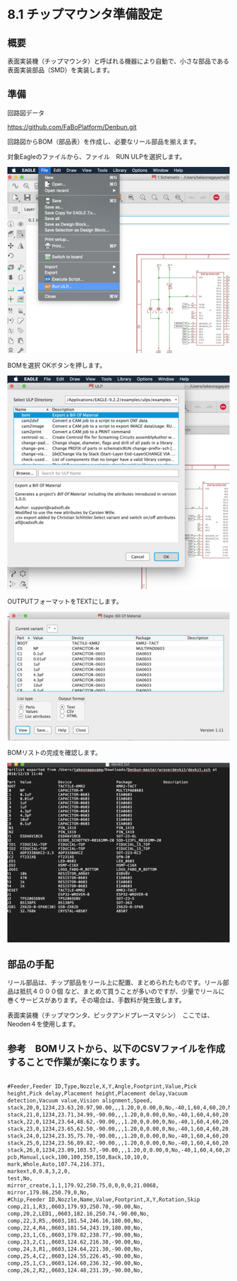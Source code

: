 # 8.1 チップマウンタ準備設定

## 概要

表面実装機（チップマウンタ）と呼ばれる機器により自動で、小さな部品である表面実装部品（SMD）を実装します。

## 準備

回路図データ

https://github.com/FaBoPlatform/Denbun.git

回路図からBOM（部品表）を作成し、必要なリール部品を揃えます。

対象Eagleのファイルから、ファイル　RUN ULPを選択します。

![](./img/PIC050.PNG)

BOMを選択 OKボタンを押します。

![](./img/PIC054.PNG)

OUTPUTフォーマットをTEXTにします。　

![](./img/PIC052.PNG)

BOMリストの完成を確認します。　

![](./img/PIC051.PNG)

## 部品の手配

リール部品は、チップ部品をリール上に配置、まとめられたものです。リール部品は抵抗４０００個
など、まとめて買うことが多いのですが、少量でリールに巻くサービスがあります。その場合は、手数料が発生致します。

表面実装機（チップマウンタ、ピックアンドプレースマシン）　ここでは、Neoden４を使用します。

## 参考　BOMリストから、以下のCSVファイルを作成することで作業が楽になります。

```

#Feeder,Feeder ID,Type,Nozzle,X,Y,Angle,Footprint,Value,Pick height,Pick delay,Placement height,Placement delay,Vacuum detection,Vacuum value,Vision alignment,Speed,
stack,20,0,1234,23.63,20.97,90.00,,,1.20,0,0.00,0,No,-40,1,60,4,60,20,No,No,-40,-40,-40,-40,
stack,21,0,1234,23.71,34.99,-90.00,,,1.20,0,0.00,0,No,-40,1,60,4,60,20,No,No,-40,-40,-40,-40,
stack,22,0,1234,23.64,48.62,-90.00,,,1.20,0,0.00,0,No,-40,1,60,4,60,20,No,No,-40,-40,-40,-40,
stack,23,0,1234,23.65,62.50,-90.00,,,1.20,0,0.00,0,No,-40,1,60,4,60,20,No,No,-40,-40,-40,-40,
stack,24,0,1234,23.35,75.70,-90.00,,,1.20,0,0.00,0,No,-40,1,60,4,60,20,No,No,-40,-40,-40,-40,
stack,25,0,1234,23.56,89.82,-90.00,,,1.20,0,0.00,0,No,-40,1,60,4,60,20,No,No,-40,-40,-40,-40,
stack,26,0,1234,23.09,103.57,-90.00,,,1.20,0,0.00,0,No,-40,1,60,4,60,20,No,No,-40,-40,-40,-40,
pcb,Manual,Lock,100,100,350,150,Back,10,10,0,
mark,Whole,Auto,107.74,216.371,
markext,0,0.8,3,2,0,
test,No,
mirror_create,1,1,179.92,250.75,0,0,0,0,21.0068,
mirror,179.86,250.79,0,No,
#Chip,Feeder ID,Nozzle,Name,Value,Footprint,X,Y,Rotation,Skip
comp,21,1,R3,,0603,179.93,250.70,-90.00,No,
comp,20,2,LED1,,0603,182.16,250.74,-90.00,No,
comp,22,3,R5,,0603,181.54,246.16,180.00,No,
comp,22,4,R4,,0603,181.54,243.19,180.00,No,
comp,23,1,C6,,0603,179.82,238.77,-90.00,No,
comp,23,2,C1,,0603,124.62,216.38,-90.00,No,
comp,24,3,R1,,0603,124.64,221.30,-90.00,No,
comp,25,4,C2,,0603,124.55,226.45,-90.00,No,
comp,25,1,C3,,0603,124.60,236.32,-90.00,No,
comp,26,2,R2,,0603,124.48,231.39,-90.00,No,

```
